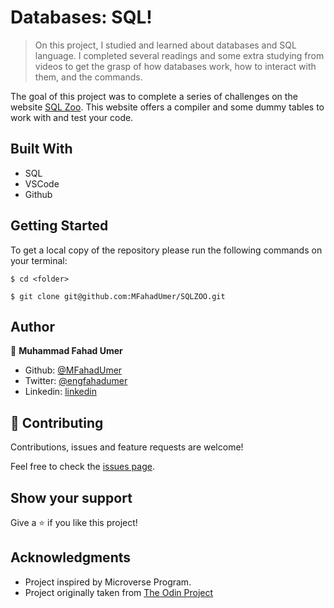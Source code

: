 # Databases: SQL!

> On this project, I studied and learned about databases and SQL language. I completed several readings and some extra studying from videos to get the grasp of how databases work, how to interact with them, and the commands.


The goal of this project was to complete a series of challenges on the website [SQL Zoo](https://sqlzoo.net/wiki/SQL_Tutorial). This website offers a compiler and some dummy tables to work with and test your code.

## Built With

- SQL
- VSCode
- Github

## Getting Started

To get a local copy of the repository please run the following commands on your terminal:

```
$ cd <folder>
```

```
$ git clone git@github.com:MFahadUmer/SQLZOO.git
```

## Author

👤 **Muhammad Fahad Umer**

- Github: [@MFahadUmer](https://github.com/MFahadUmer)
- Twitter: [@engfahadumer](https://twitter.com/engfahadumer)
- Linkedin: [linkedin](https://www.linkedin.com/in/engineer-muhammad-fahad-e-umer-08813055/)

## 🤝 Contributing

Contributions, issues and feature requests are welcome!

Feel free to check the [issues page](https://github.com/MFahadUmer/SQLZOO/issues).

## Show your support

Give a ⭐️ if you like this project!

## Acknowledgments

- Project inspired by Microverse Program.
- Project originally taken from [The Odin Project](https://www.theodinproject.com/courses/databases/lessons/sql)
